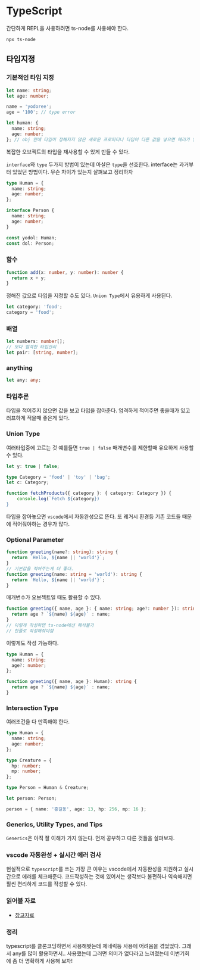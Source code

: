 # TypeScript

간단하게 REPL을 사용하려면 ts-node를 사용해야 한다.

```shell
npx ts-node
```

## 타입지정

### 기본적인 타입 지정

```ts
let name: string;
let age: number;

name = 'yodoree';
age = '100'; // type error

let human: {
  name: string;
  age: number;
}; // obj 안에 타입이 정해지지 않은 새로운 프로퍼티나 타입이 다른 값을 넣으면 에러가 발생한다.
```

복잡한 오브젝트의 타입을 재사용할 수 있게 만들 수 있다.

`interface`와 `type` 두가지 방법이 있는데 아샬은 `type`을 선호한다.
interface는 과거부터 있었던 방법이다.
무슨 차이가 있는지 살펴보고 정리하자

```ts
type Human = {
  name: string;
  age: number;
};

interface Person {
  name: string;
  age: number;
}

const yodol: Human;
const dol: Person;
```

### 함수

```ts
function add(x: number, y: number): number {
  return x + y;
}
```

정해진 값으로 타입을 지정할 수도 있다.
`Union Type`에서 유용하게 사용된다.

```ts
let category: 'food';
category = 'food';
```

### 배열

```ts
let numbers: number[];
// 보다 엄격한 타입관리
let pair: [string, number];
```

### anything

```ts
let any: any;
```

### 타입추론

타입을 적어주지 않으면 값을 보고 타입을 잡아준다. 엄격하게 적어주면 좋을때가 있고 러프하게 적을때 좋은게 있다.

### Union Type

여러타입중에 고르는 것
예를들면 `true | false`
매개변수를 제한할때 유요하게 사용할 수 있다.

```ts
let y: true | false;

type Category = 'food' | 'toy' | 'bag';
let c: Category;

function fetchProducts({ category }: { category: Category }) {
    console.log(`Fetch ${category})
}
```

타입을 잡아놓으면 `vscode`에서 자동완성으로 뜬다.
또 레거시 환경등 기존 코드들 때문에 적어줘야하는 경우가 많다.

### Optional Parameter

```ts
function greeting(name?: string): string {
  return `Hello, ${name || 'world'}`;
}
// 기본값을 적어주는게 더 좋다.
function greeting(name: string = 'world'): string {
  return `Hello, ${name || 'world'}`;
}
```

매개변수가 오브젝트일 때도 활용할 수 있다.

```ts
function greeting({ name, age }: { name: string; age?: number }): string {
  return age ? `${name} ${age}` : name;
}
// 이렇게 작성하면 ts-node에선 해석불가
// 한줄로 작성해줘야함
```

이렇게도 작성 가능하다.

```ts
type Human = {
  name: string;
  age?: number;
};

function greeting({ name, age }: Human): string {
  return age ? `${name} ${age}` : name;
}
```

### Intersection Type

여러조건을 다 만족해야 한다.

```ts
type Human = {
  name: string;
  age: number;
};

type Creature = {
  hp: number;
  mp: number;
};

type Person = Human & Creature;

let person: Person;

person = { name: '홍길동', age: 13, hp: 256, mp: 16 };
```

### Generics, Utility Types, and Tips

`Generics`은 아직 잘 이해가 가지 않는다.
먼저 공부하고 다른 것들을 살펴보자.

### vscode 자동완성 + 실시간 에러 검사

현실적으로 `typescript`를 쓰는 가장 큰 이유는 vscode에서 자동완성을 지원하고 실시간으로 에러를 체크해준다.
코드작성하는 것에 있어서는 생각보다 불편하나
익숙해지면 훨씬 편리하게 코드를 작성할 수 있다.

### 읽어볼 자료

- [참고자료](https://velog.io/@lky5697/11-tips-that-help-you-become-a-better-typescript-programmer)

### 정리

typescript를 클론코딩하면서 사용해봣는데 제네릭등 사용에 어려움을 겪었었다. 그래서 any를 많이 활용하면서.. 사용했는데 그러면 의미가 없다라고 느껴졌는데 이번기회에 좀 더 명확하게 사용해 보자!
